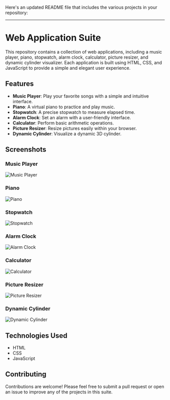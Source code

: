 Here's an updated README file that includes the various projects in your repository:

---

# Web Application Suite

This repository contains a collection of web applications, including a music player, piano, stopwatch, alarm clock, calculator, picture resizer, and dynamic cylinder visualizer. Each application is built using HTML, CSS, and JavaScript to provide a simple and elegant user experience.

## Features

- **Music Player**: Play your favorite songs with a simple and intuitive interface.
- **Piano**: A virtual piano to practice and play music.
- **Stopwatch**: A precise stopwatch to measure elapsed time.
- **Alarm Clock**: Set an alarm with a user-friendly interface.
- **Calculator**: Perform basic arithmetic operations.
- **Picture Resizer**: Resize pictures easily within your browser.
- **Dynamic Cylinder**: Visualize a dynamic 3D cylinder.

## Screenshots

### Music Player
![Music Player](https://github.com/user-attachments/assets/bcbdf1c9-71cf-46e0-8e8a-f23dc8e62f79)

### Piano
![Piano](https://github.com/user-attachments/assets/06a3c42d-e8fa-4ecf-ab5c-3ad10f17198e)

### Stopwatch
![Stopwatch](https://github.com/user-attachments/assets/88eb9de8-922a-425c-b636-0a32af4ec079)

### Alarm Clock
![Alarm Clock](https://github.com/user-attachments/assets/afc1baf2-d9e2-409b-9337-57df1a02ee92)

### Calculator
![Calculator](https://github.com/user-attachments/assets/6be8c343-c191-4421-ab9f-5d3f3224fea8)

### Picture Resizer
![Picture Resizer](https://github.com/user-attachments/assets/d5c4baed-16f7-4a90-ac85-deac73a67599)

### Dynamic Cylinder
![Dynamic Cylinder](https://github.com/user-attachments/assets/11e92ce2-d648-4acf-97d6-102099eae814)


## Technologies Used

- HTML
- CSS
- JavaScript

## Contributing

Contributions are welcome! Please feel free to submit a pull request or open an issue to improve any of the projects in this suite.

